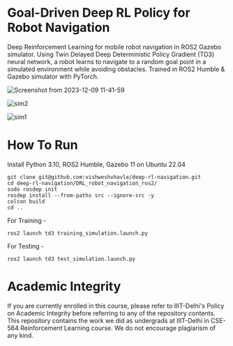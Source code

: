 # Goal-Driven Deep RL Policy for Robot Navigation
Deep Reinforcement Learning for mobile robot navigation in ROS2 Gazebo simulator. Using Twin Delayed Deep Deterministic Policy Gradient (TD3) neural network, a robot learns to navigate to a random goal point in a simulated environment while avoiding obstacles. Trained in ROS2 Humble & Gazebo simulator with PyTorch.

![Screenshot from 2023-12-09 11-41-59](https://github.com/vishweshvhavle/deep-rl-navigation/assets/52754207/704922f1-d5c7-4665-9c31-e15169521624)

![sim2](https://github.com/vishweshvhavle/deep-rl-navigation/assets/52754207/1d9b8f3d-6d1b-4b01-a573-e380ced20679)

![sim1](https://github.com/vishweshvhavle/deep-rl-navigation/assets/52754207/334d1542-58d8-4cd4-8bb5-d6611ea33d9d)

# How To Run

Install Python 3.10, ROS2 Humble, Gazebo 11 on Ubuntu 22.04
```
git clone git@github.com:vishweshvhavle/deep-rl-navigation.git
cd deep-rl-navigation/DRL_robot_navigation_ros2/
sudo rosdep init
rosdep install --from-paths src --ignore-src -y
colcon build
cd ..
```

For Training - 
```
ros2 launch td3 training_simulation.launch.py
```

For Testing - 
```
ros2 launch td3 test_simulation.launch.py
```

# Academic Integrity
If you are currently enrolled in this course, please refer to IIIT-Delhi's Policy on Academic Integrity before referring to any of the repository contents. This repository contains the work we did as undergrads at IIIT-Delhi in CSE-564 Reinforcement Learning course. We do not encourage plagiarism of any kind.
